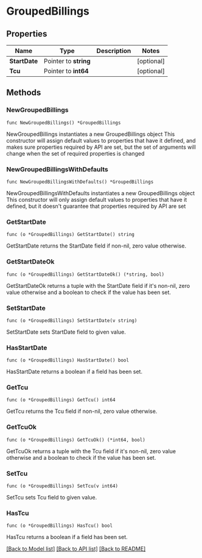 # GroupedBillings

## Properties

Name | Type | Description | Notes
------------ | ------------- | ------------- | -------------
**StartDate** | Pointer to **string** |  | [optional] 
**Tcu** | Pointer to **int64** |  | [optional] 

## Methods

### NewGroupedBillings

`func NewGroupedBillings() *GroupedBillings`

NewGroupedBillings instantiates a new GroupedBillings object
This constructor will assign default values to properties that have it defined,
and makes sure properties required by API are set, but the set of arguments
will change when the set of required properties is changed

### NewGroupedBillingsWithDefaults

`func NewGroupedBillingsWithDefaults() *GroupedBillings`

NewGroupedBillingsWithDefaults instantiates a new GroupedBillings object
This constructor will only assign default values to properties that have it defined,
but it doesn't guarantee that properties required by API are set

### GetStartDate

`func (o *GroupedBillings) GetStartDate() string`

GetStartDate returns the StartDate field if non-nil, zero value otherwise.

### GetStartDateOk

`func (o *GroupedBillings) GetStartDateOk() (*string, bool)`

GetStartDateOk returns a tuple with the StartDate field if it's non-nil, zero value otherwise
and a boolean to check if the value has been set.

### SetStartDate

`func (o *GroupedBillings) SetStartDate(v string)`

SetStartDate sets StartDate field to given value.

### HasStartDate

`func (o *GroupedBillings) HasStartDate() bool`

HasStartDate returns a boolean if a field has been set.

### GetTcu

`func (o *GroupedBillings) GetTcu() int64`

GetTcu returns the Tcu field if non-nil, zero value otherwise.

### GetTcuOk

`func (o *GroupedBillings) GetTcuOk() (*int64, bool)`

GetTcuOk returns a tuple with the Tcu field if it's non-nil, zero value otherwise
and a boolean to check if the value has been set.

### SetTcu

`func (o *GroupedBillings) SetTcu(v int64)`

SetTcu sets Tcu field to given value.

### HasTcu

`func (o *GroupedBillings) HasTcu() bool`

HasTcu returns a boolean if a field has been set.


[[Back to Model list]](../README.md#documentation-for-models) [[Back to API list]](../README.md#documentation-for-api-endpoints) [[Back to README]](../README.md)


